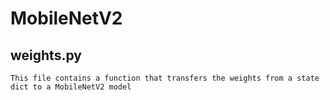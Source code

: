 # MobileNetV2
## weights.py
    This file contains a function that transfers the weights from a state dict to a MobileNetV2 model
